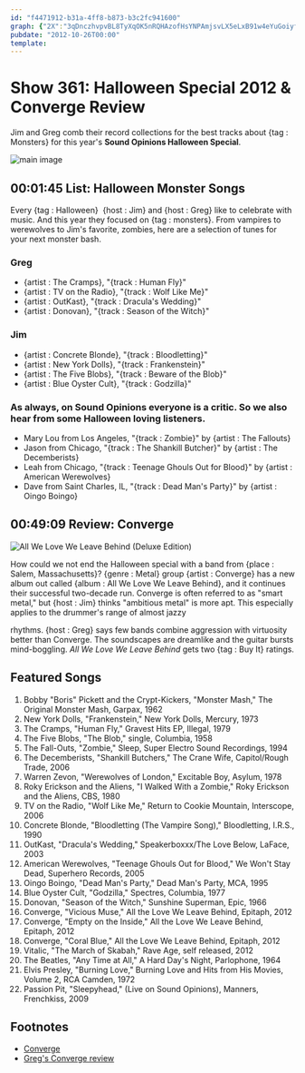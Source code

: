 ```yaml
---
id: "f4471912-b31a-4ff8-b873-b3c2fc941600"
graph: {"2X":"3qDnczhvpvBL8TyXqOK5nRQHAzofHsYNPAmjsvLX5eLxB91w4eYuGoiyfIK5BJj4DDGecIBL3WJrXRobBGLoFfiBWwBL6ZVavYUFBFNvsBLPeof984Qq0QZNGJwbNtvUde","29X":"EOOYOsgPnBBAfiysgPnB26JjPsgPnB26JjP97qip97qipX6cfd97qipBHm1G"}
pubdate: "2012-10-26T00:00"
template: 
---
```






# Show 361: Halloween Special 2012 & Converge Review

Jim and Greg comb their record collections for the best tracks about {tag : Monsters} for this year's **Sound Opinions Halloween Special**.

![main image](https://static.soundopinions.org/images/2012/monsters.jpg)



## 00:01:45 List: Halloween Monster Songs

Every {tag : Halloween}  {host : Jim} and {host : Greg} like to celebrate with music. And this year they focused on {tag : monsters}. From vampires to werewolves to Jim's favorite, zombies, here are a selection of tunes for your next monster bash.


### Greg

- {artist : The Cramps}, "{track : Human Fly}"
- {artist : TV on the Radio}, "{track : Wolf Like Me}"
- {artist : OutKast}, "{track : Dracula's Wedding}"
- {artist : Donovan}, "{track : Season of the Witch}"


### Jim

- {artist : Concrete Blonde}, "{track : Bloodletting}"
- {artist : New York Dolls}, "{track : Frankenstein}"
- {artist : The Five Blobs}, "{track : Beware of the Blob}"
- {artist : Blue Oyster Cult}, "{track : Godzilla}"


### As always, on Sound Opinions everyone is a critic. So we also hear from some Halloween loving listeners.

- Mary Lou from Los Angeles, "{track : Zombie}" by {artist : The Fallouts}
- Jason from Chicago, "{track : The Shankill Butcher}" by {artist : The Decemberists}
- Leah from Chicago, "{track : Teenage Ghouls Out for Blood}" by {artist : American Werewolves}
- Dave from Saint Charles, IL, "{track : Dead Man's Party}" by {artist : Oingo Boingo}



## 00:49:09 Review: Converge

![All We Love We Leave Behind (Deluxe Edition)](https://static.soundopinions.org/assets/361/29X0.jpg)

How could we not end the Halloween special with a band from {place : Salem, Massachusetts}? {genre : Metal} group {artist : Converge} has a new album out called {album : All We Love We Leave Behind}, and it continues their successful two-decade run. Converge is often referred to as "smart metal," but {host : Jim} thinks "ambitious metal" is more apt. This especially applies to the drummer's range of almost jazzy

rhythms. {host : Greg} says few bands combine aggression with virtuosity better than Converge. The soundscapes are dreamlike and the guitar bursts mind-boggling. *All We Love We Leave Behind* gets two {tag : Buy It} ratings.



## Featured Songs

1. Bobby "Boris" Pickett and the Crypt-Kickers, "Monster Mash," The Original Monster Mash, Garpax, 1962
2. New York Dolls, "Frankenstein," New York Dolls, Mercury, 1973
3. The Cramps, "Human Fly," Gravest Hits EP, Illegal, 1979
4. The Five Blobs, "The Blob," single, Columbia, 1958
5. The Fall-Outs, "Zombie," Sleep, Super Electro Sound Recordings, 1994
6. The Decemberists, "Shankill Butchers," The Crane Wife, Capitol/Rough Trade, 2006
7. Warren Zevon, "Werewolves of London," Excitable Boy, Asylum, 1978
8. Roky Erickson and the Aliens, "I Walked With a Zombie," Roky Erickson and the Aliens, CBS, 1980
9. TV on the Radio, "Wolf Like Me," Return to Cookie Mountain, Interscope, 2006
10. Concrete Blonde, "Bloodletting (The Vampire Song)," Bloodletting, I.R.S., 1990
11. OutKast, "Dracula's Wedding," Speakerboxxx/The Love Below, LaFace, 2003
12. American Werewolves, "Teenage Ghouls Out for Blood," We Won't Stay Dead, Superhero Records, 2005
13. Oingo Boingo, "Dead Man's Party," Dead Man's Party, MCA, 1995
14. Blue Oyster Cult, "Godzilla," Spectres, Columbia, 1977
15. Donovan, "Season of the Witch," Sunshine Superman, Epic, 1966
16. Converge, "Vicious Muse," All the Love We Leave Behind, Epitaph, 2012
17. Converge, "Empty on the Inside," All the Love We Leave Behind, Epitaph, 2012
18. Converge, "Coral Blue," All the Love We Leave Behind, Epitaph, 2012
19. Vitalic, "The March of Skabah," Rave Age, self released, 2012
20. The Beatles, "Any Time at All," A Hard Day's Night, Parlophone, 1964
21. Elvis Presley, "Burning Love," Burning Love and Hits from His Movies, Volume 2, RCA Camden, 1972
22. Passion Pit, "Sleepyhead," (Live on Sound Opinions), Manners, Frenchkiss, 2009



## Footnotes

- [Converge](http://www.convergecult.com/)
- [Greg's Converge  review](http://articles.chicagotribune.com/2012-10-15/entertainment/chi-converge-album-review-all-we-love-we-leave-behind-reviewed-20121015_1_album-review-kurt-ballou-jacob-bannon)